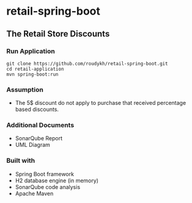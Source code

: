 # retail-spring-boot

## The Retail Store Discounts

### Run Application
```
git clone https://github.com/roudykh/retail-spring-boot.git
cd retail-application
mvn spring-boot:run
```

### Assumption
- The 5$ discount do not apply to purchase that received percentage based discounts.

### Additional Documents
- SonarQube Report
- UML Diagram

### Built with
- Spring Boot framework
- H2 database engine (in memory)
- SonarQube code analysis
- Apache Maven
